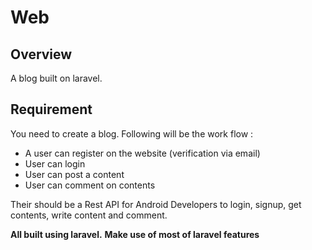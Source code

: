 # Web

## Overview
A blog built on laravel.

## Requirement
You need to create a blog.
Following will be the work flow :

* A user can register on the website (verification via email)
* User can login
* User can post a content
* User can comment on contents

Their should be a Rest API for Android Developers to login, signup, get contents, write content and comment.


**All built using laravel.**
**Make use of most of laravel features**
